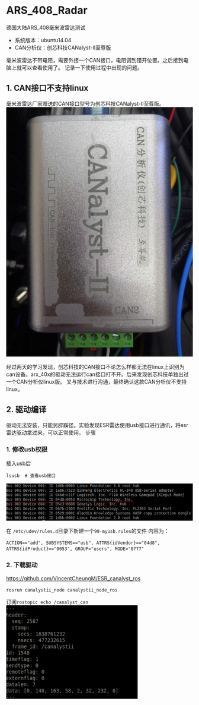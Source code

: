 # ARS_408_Radar
德国大陆ARS_408毫米波雷达测试
- 系统版本：ubuntu14.04
- CAN分析仪：创芯科技CANalyst-II至尊版


毫米波雷达不带电阻，需要外接一个CAN接口，电阻调到错开位置。之后接到电脑上就可以查看使用了。
记录一下使用过程中出现的问题。

## 1. CAN接口不支持linux
毫米波雷达厂家赠送的CAN接口型号为创芯科技CANalyst-II至尊版。
![img](img/canalyst_II.jpg)

经过两天的学习发现，创芯科技的CAN接口不论怎么样都无法在linux上识别为can设备。arx_40x的驱动无法运行can接口打不开。后来发现创芯科技单独出过一个CAN分析仪linux版。
又与技术进行沟通，最终确认这款CAN分析仪不支持linux。

## 2. 驱动编译
驱动无法安装，只能另辟蹊径。实验发现ESR雷达使用usb接口进行通讯，将esr雷达驱动拿过来，可以正常使用。
步骤
### 1. 修改usb权限
插入usb后
```shell
lsusb  # 查看usb接口
```
![img](img/lsusb_.png)

在
`/etc/udev/rules.d`目录下新建一个`99-myusb.rules`的文件
内容为：
```shell
ACTION=="add", SUBSYSTEMS=="usb", ATTRS{idVendor}=="04d8", ATTRS{idProduct}=="0053", GROUP="users", MODE="0777"
```

### 2. 下载驱动
https://github.com/VincentCheungM/ESR_canalyst_ros

```shell
rosrun canalystii_node canalystii_node_ros
```
订阅`rostopic echo /canalyst_can`
![img](img/canalyst.png)
